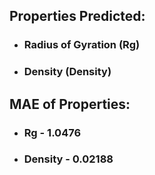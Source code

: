 ## Properties Predicted: 
- ### Radius of Gyration (Rg)
- ### Density (Density)

## MAE of Properties:
- ### Rg - 1.0476
- ### Density - 0.02188